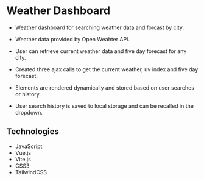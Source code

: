 # Weather Dashboard

* Weather dashboard for searching weather data and forcast by city.
* Weather data provided by Open Weahter API.

* User can retrieve current weather data and five day forecast for any city.
* Created three ajax calls to get the current weather, uv index and five day forecast.
* Elements are rendered dynamically and stored based on user searches or history.
* User search history is saved to local storage and can be recalled in the dropdown.

## Technologies

- JavaScript
- Vue.js
- Vite.js
- CSS3
- TailwindCSS